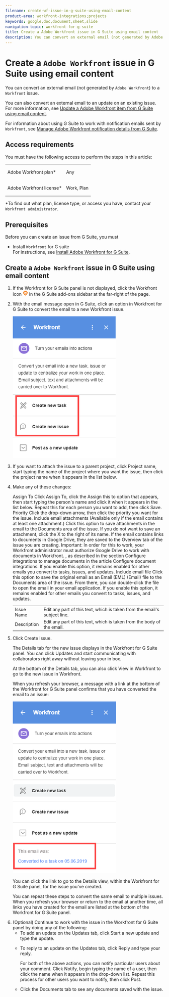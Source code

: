 ```yaml
---
filename: create-wf-issue-in-g-suite-using-email-content
product-area: workfront-integrations;projects
keywords: google,doc,document,sheet,slide
navigation-topic: workfront-for-g-suite
title: Create a Adobe Workfront issue in G Suite using email content
description: You can convert an external email (not generated by Adobe Workfront) to a Workfront issue.
---
```


# Create a `Adobe Workfront` issue in G Suite using email content

You can convert an external email (not generated by `Adobe Workfront`) to a `Workfront` issue.

You can also convert an external email to an update on an existing issue. For more information, see [Update a Adobe Workfront item from G Suite using email content](../../workfront-integrations-and-apps/workfront-for-g-suite/update-wf-item-using-email-content.md).

For information about using G Suite to work with notification emails sent by `Workfront`, see [Manage Adobe Workfront notification details from G Suite](../../workfront-integrations-and-apps/workfront-for-g-suite/manage-wf-email-notification-details-in-gsuite.md).

## Access requirements

You must have the following access to perform the steps in this article:

<table cellspacing="0"> 
 <col> 
 <col> 
 <tbody> 
  <tr> 
   <td role="rowheader"><span>Adobe Workfront</span> plan*</td> 
   <td> <p>Any</p> </td> 
  </tr> 
  <tr> 
   <td role="rowheader"><span>Adobe Workfront</span> license*</td> 
   <td> <p>Work, Plan</p> </td> 
  </tr> <!--
   Access level configurations* [Insert any access level configurations needed] Example: Edit access to Documents Note: If you still don't have access, ask your Workfront administrator if they set additional restrictions in your access level. For information on how a Workfront administrator can modify your access level, see Create or modify custom access levels. You must be a Workfront administrator. For information on Workfront administrators, see Grant a user full administrative access. You must be a group administrator. For more information on group administrators, see Group administrators.
  --> <!--
   Object permissions [Insert permissions needed and specify the object] Example: View access or higher on Documents For information on requesting additional access, see Request access to objects in Adobe Workfront.
  --> 
 </tbody> 
</table>

&#42;To find out what plan, license type, or access you have, contact your `Workfront administrator`.

## Prerequisites

Before you can create an issue from G Suite, you must

* Install `Workfront` for G suite  
  For instructions, see [Install Adobe Workfront for G Suite](../../workfront-integrations-and-apps/workfront-for-g-suite/install-workfront-for-gsuite.md).

## Create a `Adobe Workfront` issue in G Suite using email content

<ol> 
 <li value="1">If the <span>Workfront for G Suite</span> panel is not displayed, click the&nbsp;<span>Workfront</span> icon <img src="assets/wf-lion-icon.png"> in the G Suite add-ons sidebar at the far-right of the page. </li> 
 <li value="2"> <p>With the email message open in G Suite, click an option in <span>Workfront for G Suite</span> to convert the email to a new <span>Workfront</span> issue.</p> <p> <img src="assets/convert-email-task-issue-update.png"> </p> </li> 
 <li value="3"> <p>If you want to attach the issue to a parent project, click <span class="bold">Project name</span>, start typing the name of the project where you want the issue, then click the project name when it appears in the list below.</p> </li> 
 <li value="4"> <p>Make any of these changes:</p> 
  <table cellspacing="0"> 
   <col> 
   <col> 
   <tbody> 
    <tr> 
     <td role="rowheader">Issue Name</td> 
     <td>Edit any part of this text, which is taken from the email's subject line.</td> 
    </tr> 
    <tr> 
     <td role="rowheader">Description</td> 
     <td>Edit any part of this text, which is taken from the body of the email.</td> 
    </tr> Assign To Click Assign To, click the Assign this to option that appears, then start typing the person's name and click it when it appears in the list below. Repeat this for each person you want to add, then click Save. Priority Click the drop-down arrow, then click the priority you want for the issue. Include email attachments (Available only if the email contains at least one attachment.) Click this option to save attachments in the email to the Documents area of the issue. If you do not want to save an attachment, click the X to the right of its name. If the email contains links to documents in Google Drive, they are saved to the Overview tab of the issue you are creating. Important: In order for this to work, your Workfront administrator must authorize Google Drive to work with documents in Workfront. , as described in the section Configure integrations to manage documents in the article Configure document integrations. If you enable this option, it remains enabled for other emails you convert to tasks, issues, and updates. Include email file Click this option to save the original email as an Email (EML) (Email) file to the Documents area of the issue. From there, you can double-click the file to open the email in your email application. If you enable this option, it remains enabled for other emails you convert to tasks, issues, and updates. 
   </tbody> 
  </table> </li> 
 <li value="5"> <p>Click <span class="bold">Create Issue</span>.</p> <p>The <span class="bold">Details</span> tab for the new issue displays in the <span>Workfront for G Suite</span> panel. You can click <span class="bold">Updates</span> and start communicating with collaborators right away without leaving your in box. </p> <p> At the bottom of the <span class="bold">Details</span> tab, you can also click <span class="bold">View in Workfront</span> to go to the new issue in <span>Workfront</span>.</p> <p>When you refresh your browser, a message with a link at the bottom of the <span>Workfront for G Suite</span> panel confirms that you have converted the email to an issue:</p> <p> <img src="assets/email-was-converted.png"> </p> <p>You can click the link to go to the Details view, within the <span>Workfront for G Suite</span> panel, for the issue you've created.</p> <p>You can repeat these steps to convert the same email to multiple issues. When you refresh your browser or return to the email at another time, all links you have created for the email are listed at the bottom of the <span>Workfront for G Suite</span> panel.</p> </li> 
 <li value="6">(Optional) Continue to work with the issue in the <span>Workfront for G Suite</span> panel by doing any of the following:
  <ul>
   <li>To add an update on the <span class="bold">Updates</span> tab, click <span class="bold">Start a new update</span> and type the update. </li>
   <li><p>To reply to an update on the <span class="bold">Updates</span> tab, click <span class="bold">Reply</span> and type your reply.</p><p>For both of the above actions, you can notify particular users about your comment. Click&nbsp;<span class="bold">Notify</span>, begin typing the name of a user, then click the name when it appears in the drop-down list. Repeat this process for other users you want to notify, then click <span class="bold">Post</span>.</p></li>
   <li>Click the <span class="bold">Documents</span> tab to see any documents saved with the issue.</li>
  </ul></li> 
</ol>

